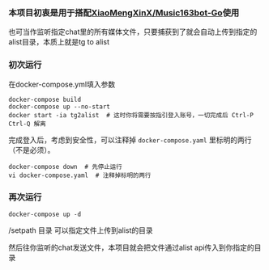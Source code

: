### 本项目初衷是用于搭配[XiaoMengXinX/Music163bot-Go](https://github.com/XiaoMengXinX/Music163bot-Go)使用
也可当作监听指定chat里的所有媒体文件，只要捕获到了就会自动上传到指定的alist目录，本质上就是tg to alist

### 初次运行

在docker-compose.yml填入参数

```shell
docker-compose build
docker-compose up --no-start
docker start -ia tg2alist  # 这时你将需要按指引登入账号，一切完成后 Ctrl-P Ctrl-Q 解离
```

完成登入后，考虑到安全性，可以注释掉 `docker-compose.yaml` 里标明的两行（不是必须）。

```shell
docker-compose down  # 先停止运行
vi docker-compose.yaml  # 注释掉标明的两行
```

### 再次运行


```shell
docker-compose up -d
```

/setpath 目录 可以指定文件上传到alist的目录

然后往你监听的chat发送文件，本项目就会把文件通过alist api传入到你指定的目录
